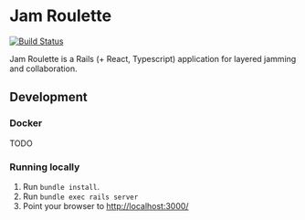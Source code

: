 # Jam Roulette
[![Build Status](https://travis-ci.com/tomekr/jamroulette.svg?branch=master)](https://travis-ci.com/tomekr/jamroulette)

Jam Roulette is a Rails (+ React, Typescript) application for layered jamming and collaboration.

## Development

### Docker

TODO

### Running locally

1. Run `bundle install`.
2. Run `bundle exec rails server`
3. Point your browser to [http://localhost:3000/](http://localhost:3000/)

